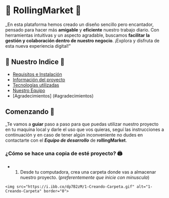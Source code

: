 # 🛒 RollingMarket 🛒 <!-- <a name="informacion"></a> -->

_En esta plataforma hemos creado un diseño sencillo pero encantador, pensado para hacer más **amigable** y **eficiente** nuestro trabajo diario. Con herramientas intuitivas y un aspecto agradable, buscamos **facilitar la gestión y colaboración dentro de nuestro negocio**. ¡Explora y disfruta de esta nueva experiencia digital!"


## 📃 Nuestro Indice 📃
* [Requisitos e Instalación](#requisitos-instalacion)
* [Información del proyecto](#informacion)
* [Tecnologías utilizadas](#tecnologias)
* [Nuestro Equipo](#integrantes)
* [Agradecimientos] (#agradecimientos)



## Comenzando 🚀 <a name="requisitos-instalacion"></a>

_Te vamos a **guiar** paso a paso para que puedas utilizar nuestro proyecto en tu maquina local y darle el uso que vos quieras, seguí las instrucciones a continuación y en caso de tener algún inconveniente no dudes en contactarte con el <a name="integrantes">**_Equipo de desarrollo_**</a> de **rollingMarket**.


### ¿Cómo se hace una copia de esté proyecto? 🖨️ <a name="requisitos-instalacion"></a>

  - 1. Desde tu computadora, crea una carpeta donde vas a almacenar nuestro proyecto. (_preferentemente que inicie con minuscula_)

  ```
<img src="https://i.ibb.co/dp7B2zM/1-Creando-Carpeta.gif" alt="1-Creando-Carpeta" border="0">
  ```
